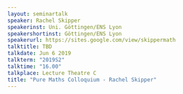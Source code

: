 ```yaml
---
layout: seminartalk
speaker: Rachel Skipper
speakerinst: Uni. Göttingen/ENS Lyon
speakershortinst: Göttingen/ENS Lyon
speakerurl: https://sites.google.com/view/skippermath
talktitle: TBD
talkdate: Jun 6 2019
talkterm: "2019S2"
talktime: "16.00"
talkplace: Lecture Theatre C
title: "Pure Maths Colloquium - Rachel Skipper"
---
```


